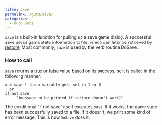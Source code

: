 ```yaml
---
title: save
permalink: /guts/save/
categories: 
  - Hugo Guts
---
```


`save` is a built-in function for pulling up a save game dialog. A
successful save saves game state information to file, which can later be
retrieved by [restore](/guts/restore/). Most commonly, `save` is
used by the verb routine DoSave.

### How to call

`save` returns a [true](/definitions/true/) or [false](/definitions/false)
value based on its success, so it is called in the following manner:

    x = save ! the x variable gets set to 1 or 0
    ! or
    if not save
         "(message to be printed if restore doesn't work)"

The conditional "if not save" itself executes `save`. If it works, the
game state has been successfully saved to a file. If it doesn't, we
print some kind of error message. This is how `DoSave` does it.
